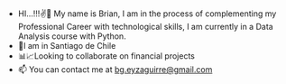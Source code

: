 - HI...!!!✌🤙 My name is Brian, I am in the process of complementing my Professional Career with technological skills, I am currently in a Data Analysis course with Python.
- 🚩I am in Santiago de Chile
- 📊📈Looking to collaborate on financial projects
- 📫 You can contact me at bg.eyzaguirre@gmail.com

<!---
chileanmachine77/chileanmachine77 is a ✨ special ✨ repository because its `README.md` (this file) appears on your GitHub profile.
You can click the Preview link to take a look at your changes.
--->
